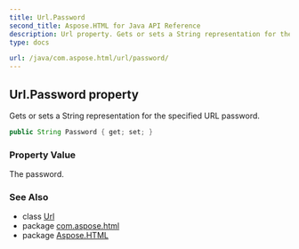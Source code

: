```yaml
---
title: Url.Password
second_title: Aspose.HTML for Java API Reference
description: Url property. Gets or sets a String representation for the specified URL password
type: docs

url: /java/com.aspose.html/url/password/
---
```

## Url.Password property

Gets or sets a String representation for the specified URL password.

```java
public String Password { get; set; }
```

### Property Value

The password.

### See Also

* class [Url](../)
* package [com.aspose.html](../../../com.aspose.html/)
* package [Aspose.HTML](../../../)
